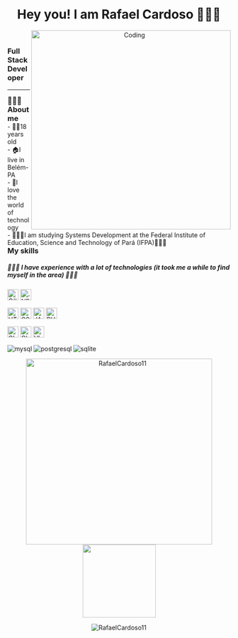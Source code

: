 <p style="margin: 0 auto;">
<header>
  <p align="left">
<h1 align ="center">Hey you! I am Rafael Cardoso 🧑🏻‍💻</h1>
<img alt="Coding" src="https://www.kodarbr.com/Rafael/perfil/download20210406225913.png" align="right" height="450" align="right"/>
</header>
<main>
<h3> Full Stack Developer</h3>
<hr>
  <h3 style="margin: 0 auto;">👨🏻‍🔧About me </h3>
<p style="margin: 0 auto;">- 🧑🏻18 years old</p>
<p style="margin: 0 auto;">- 🏠I live in Belém-PA</p>
<p style="margin: 0 auto;">- 🖤I love the world of technology</p>
<p style="margin: 0 auto;">- 👨🏻‍🎓I am studying Systems Development at the Federal Institute of Education, Science and Technology of Pará (IFPA)👨🏻‍🎓</p>
<h3 style="margin: 0 auto;">My skills</h3>
<h5>👨🏻‍💻 I have experience with a lot of technologies (it took me a while to find myself in the area) 👨🏻‍💻</h5>
<p align="left">
   <img src="https://img.shields.io/badge/C%23-239120?style=for-the-badge&logo=c-sharp&logoColor=white" alt="C#" height="25">
   <img src="https://img.shields.io/badge/.NET-5C2D91?style=for-the-badge&logo=.net&logoColor=white" alt=".NET" height="25">
<p align="left">
    <img src="https://img.shields.io/badge/html-FC490B?&style=for-the-badge&logo=html5&logoColor=white" alt="HTML" height="25">
    <img src="https://img.shields.io/badge/css-264DE4?style=for-the-badge&logo=css3&logoColor=white"alt="CSS" height="25">
    <img src="https://img.shields.io/badge/javascript-F7DF1E.svg?&style=for-the-badge&logo=javascript&logoColor=white" alt="JAVASCRIPT" height="25">
    <img src="https://img.shields.io/badge/PHP-777BB4?style=for-the-badge&logo=php&logoColor=white" alt="PHP" height="25">
    <p align="left">
        <img src="https://img.shields.io/badge/git-F05033?style=for-the-badge&logo=git&logoColor=white" alt="GIT" height="25">
        <img src="https://img.shields.io/badge/github-171516?style=for-the-badge&logo=github&logoColor=white" alt="GITHUB" height="25">
        <img src="https://img.shields.io/badge/VS%20Code-007ACC.svg?&style=for-the-badge&logo=visual-studio-code&logoColor=white"  alt="VISUAL STUDIO" height="25">
    <p align="left">
        <img src="https://img.shields.io/badge/MySQL-00000F?style=for-the-badge&logo=mysql&logoColor=white" alt="mysql">
        <img src="https://img.shields.io/badge/PostgreSQL-316192?style=for-the-badge&logo=postgresql&logoColor=white" alt="postgresql">
        <img src="https://img.shields.io/badge/SQLite-07405E?style=for-the-badge&logo=sqlite&logoColor=white" alt="sqlite">
       <br/>
    <p align="center">
        <img src="https://github-readme-stats.vercel.app/api?username=RafaelCardoso11&count_private=true&show_icons=true&theme=dracula" alt="RafaelCardoso11" width="420"/> 
        <img src="https://github-readme-streak-stats.herokuapp.com/?user=RafaelCardoso11&theme=dracula&count_private=true&show_icons=true&title_color=6e40c9&icon_color=6e40c9&line_height=10" height ="165"/>
      <br/>
    </p>
    <p align="center">
     <img src="https://github-profile-trophy.vercel.app/?username=RafaelCardoso11&theme=dracula&row=1" alt="RafaelCardoso11" />
    </p><br>
</main>
